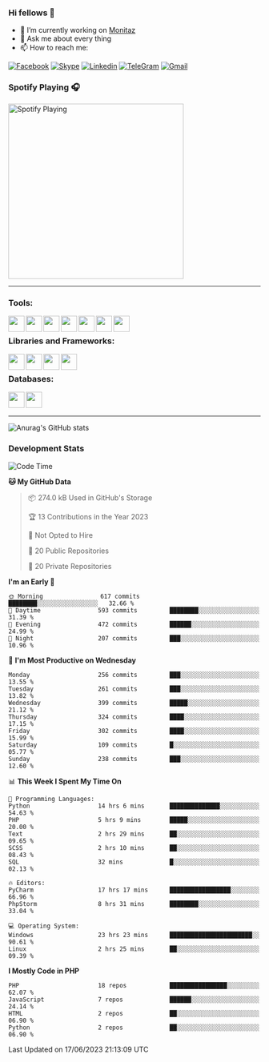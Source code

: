 ### Hi fellows 👋
- 🔭 I’m currently working on [Monitaz](https://monitaz.com/)
- 💬 Ask me about every thing
- 📫 How to reach me:

[![Facebook](https://img.shields.io/badge/Facebook-0000FF?logo=facebook&logoColor=white)](https://www.facebook.com/le.dat155)
[![Skype](https://img.shields.io/badge/Skype-blue?logo=skype&logoColor=white)](https://join.skype.com/invite/lr2sd8ZndbWr)
[![Linkedin](https://img.shields.io/badge/LinkedIn-0A66C2?logo=linkedin)](https://www.linkedin.com/in/ti%E1%BA%BFn-%C4%91%E1%BA%A1t-l%C3%AA-ba267a232/)
[![TeleGram](https://img.shields.io/badge/telegram-EF0EFF?logo=telegram)](https://t.me/subibi1505)
[![Gmail](https://img.shields.io/badge/Gmail-green?logo=gmail)](mailto:tiendat15599.dev@gmail.com)

### Spotify Playing 🎧
[<img src="https://tiendat-spotify.vercel.app/api/spotify" alt="Spotify Playing" width="350" />](https://open.spotify.com/user/21wi7t5t4zyugx5mgetrdo7xa)

---

### Tools:
<img align='left' height="32" width="32" src="https://upload.wikimedia.org/wikipedia/commons/thumb/c/c9/PhpStorm_Icon.svg/2048px-PhpStorm_Icon.svg.png">
<img align='left' height="32" width="32" src="https://upload.wikimedia.org/wikipedia/commons/thumb/1/1d/PyCharm_Icon.svg/1200px-PyCharm_Icon.svg.png">
<img align='left' height="32" width="32" src="https://cdn2.iconfinder.com/data/icons/pack1-baco-flurry-icons-style/512/XAMPP.png">
<img align='left' height="32" width="32" src="https://www.docker.com/wp-content/uploads/2022/03/vertical-logo-monochromatic.png">
<img align='left' height="32" width="32" src="https://www.mamp.info/images/icons/mamp-pro.png">
<img align='left' height="32" width="32" src="https://www.puttygen.com/wp-content/uploads/2019/05/Termius.png">
<img align='left' height="32" width="32" src="https://1475031.s21i.faiusr.com/4/1/ABUIABAEGAAg3dWc8AUoq7a8hAIwgAg4gAg.png">
<br>

### Libraries and Frameworks:
<img align='left' height="32" width="32" src="https://i0.wp.com/phocode.com/wp-content/uploads/2019/11/scrapyLogo.png?fit=300%2C300&ssl=1&w=640">
<img align='left' height="32" width="32" src="https://upload.wikimedia.org/wikipedia/commons/thumb/9/9a/Laravel.svg/985px-Laravel.svg.png">
<img align='left' height="32" width="32" src="https://cdn.worldvectorlogo.com/logos/codeigniter.svg">
<img align='left' height="32" width="32" src="https://upload.wikimedia.org/wikipedia/commons/thumb/e/ea/Zend-framework.svg/2560px-Zend-framework.svg.png">
<br>

### Databases:
<img align='left' height="32" width="32" src="https://download.logo.wine/logo/MySQL/MySQL-Logo.wine.png">
<img align='left' height="32" width="32" src="https://seeklogo.com/images/E/elasticsearch-logo-C75C4578EC-seeklogo.com.png">

<br>
<br>

---
![Anurag's GitHub stats](https://github-readme-stats.vercel.app/api?username=tiendat15599&show_icons=true&theme=tokyonight)
### Development Stats


<!--START_SECTION:waka-->
![Code Time](http://img.shields.io/badge/Code%20Time-131%20hrs%206%20mins-blue)

**🐱 My GitHub Data** 

> 📦 274.0 kB Used in GitHub's Storage 
 > 
> 🏆 13 Contributions in the Year 2023
 > 
> 🚫 Not Opted to Hire
 > 
> 📜 20 Public Repositories 
 > 
> 🔑 20 Private Repositories 
 > 
**I'm an Early 🐤** 

```text
🌞 Morning                617 commits         ████████░░░░░░░░░░░░░░░░░   32.66 % 
🌆 Daytime                593 commits         ████████░░░░░░░░░░░░░░░░░   31.39 % 
🌃 Evening                472 commits         ██████░░░░░░░░░░░░░░░░░░░   24.99 % 
🌙 Night                  207 commits         ███░░░░░░░░░░░░░░░░░░░░░░   10.96 % 
```
📅 **I'm Most Productive on Wednesday** 

```text
Monday                   256 commits         ███░░░░░░░░░░░░░░░░░░░░░░   13.55 % 
Tuesday                  261 commits         ███░░░░░░░░░░░░░░░░░░░░░░   13.82 % 
Wednesday                399 commits         █████░░░░░░░░░░░░░░░░░░░░   21.12 % 
Thursday                 324 commits         ████░░░░░░░░░░░░░░░░░░░░░   17.15 % 
Friday                   302 commits         ████░░░░░░░░░░░░░░░░░░░░░   15.99 % 
Saturday                 109 commits         █░░░░░░░░░░░░░░░░░░░░░░░░   05.77 % 
Sunday                   238 commits         ███░░░░░░░░░░░░░░░░░░░░░░   12.60 % 
```


📊 **This Week I Spent My Time On** 

```text
💬 Programming Languages: 
Python                   14 hrs 6 mins       ██████████████░░░░░░░░░░░   54.63 % 
PHP                      5 hrs 9 mins        █████░░░░░░░░░░░░░░░░░░░░   20.00 % 
Text                     2 hrs 29 mins       ██░░░░░░░░░░░░░░░░░░░░░░░   09.65 % 
SCSS                     2 hrs 10 mins       ██░░░░░░░░░░░░░░░░░░░░░░░   08.43 % 
SQL                      32 mins             █░░░░░░░░░░░░░░░░░░░░░░░░   02.13 % 

🔥 Editors: 
PyCharm                  17 hrs 17 mins      █████████████████░░░░░░░░   66.96 % 
PhpStorm                 8 hrs 31 mins       ████████░░░░░░░░░░░░░░░░░   33.04 % 

💻 Operating System: 
Windows                  23 hrs 23 mins      ███████████████████████░░   90.61 % 
Linux                    2 hrs 25 mins       ██░░░░░░░░░░░░░░░░░░░░░░░   09.39 % 
```

**I Mostly Code in PHP** 

```text
PHP                      18 repos            ████████████████░░░░░░░░░   62.07 % 
JavaScript               7 repos             ██████░░░░░░░░░░░░░░░░░░░   24.14 % 
HTML                     2 repos             ██░░░░░░░░░░░░░░░░░░░░░░░   06.90 % 
Python                   2 repos             ██░░░░░░░░░░░░░░░░░░░░░░░   06.90 % 
```




 Last Updated on 17/06/2023 21:13:09 UTC
<!--END_SECTION:waka-->
